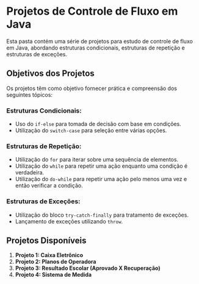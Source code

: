# Projetos de Controle de Fluxo em Java

Esta pasta contém uma série de projetos para estudo de controle de fluxo em Java, abordando estruturas condicionais, estruturas de repetição e estruturas de exceções.

## Objetivos dos Projetos

Os projetos têm como objetivo fornecer prática e compreensão dos seguintes tópicos:

### Estruturas Condicionais:

- Uso do `if-else` para tomada de decisão com base em condições.
- Utilização do `switch-case` para seleção entre várias opções.

### Estruturas de Repetição:

- Utilização do `for` para iterar sobre uma sequência de elementos.
- Utilização do `while` para repetir uma ação enquanto uma condição é verdadeira.
- Utilização do `do-while` para repetir uma ação pelo menos uma vez e então verificar a condição.

### Estruturas de Exceções:

- Utilização do bloco `try-catch-finally` para tratamento de exceções.
- Lançamento de exceções utilizando `throw`.

## Projetos Disponíveis

1. **Projeto 1: Caixa Eletrônico**
2. **Projeto 2: Planos de Operadora**
3. **Projeto 3: Resultado Escolar (Aprovado X Recuperação)**
4. **Projeto 4: Sistema de Medida**
  
